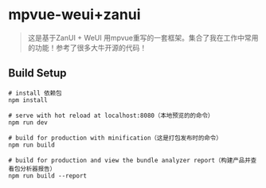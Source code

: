 # mpvue-weui+zanui

> 这是基于ZanUI + WeUI 用mpvue重写的一套框架。集合了我在工作中常用的功能！参考了很多大牛开源的代码！

## Build Setup

``` 使用
# install 依赖包
npm install

# serve with hot reload at localhost:8080（本地预览的的命令）
npm run dev

# build for production with minification（这是打包发布时的命令）
npm run build

# build for production and view the bundle analyzer report（构建产品并查看包分析器报告）
npm run build --report
```
